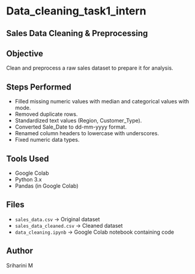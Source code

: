 # Data_cleaning_task1_intern
## Sales Data Cleaning & Preprocessing

## Objective
Clean and preprocess a raw sales dataset to prepare it for analysis.

## Steps Performed
- Filled missing numeric values with median and categorical values with mode.
- Removed duplicate rows.
- Standardized text values (Region, Customer_Type).
- Converted Sale_Date to dd-mm-yyyy format.
- Renamed column headers to lowercase with underscores.
- Fixed numeric data types.

## Tools Used
- Google Colab
- Python 3.x
- Pandas (in Google Colab)

## Files
- `sales_data.csv` → Original dataset
- `sales_data_cleaned.csv` → Cleaned dataset
- `data_cleaning.ipynb` → Google Colab notebook containing code

## Author
Sriharini M

